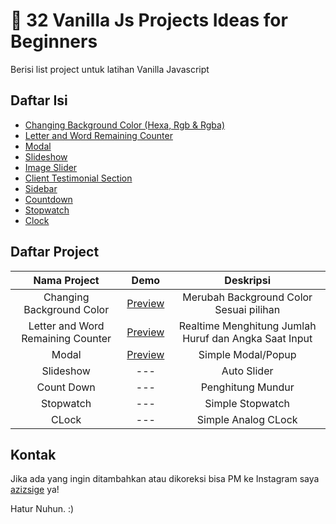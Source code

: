 # :file_folder: 32 Vanilla Js Projects Ideas for Beginners

Berisi list project untuk latihan Vanilla Javascript

## Daftar Isi

- [Changing Background Color (Hexa, Rgb & Rgba)](#changing-background-color)
- [Letter and Word Remaining Counter](#letter-and-word-remaining-counter)
- [Modal](#modal)
- [Slideshow](#slideshow)
- [Image Slider](#image-slider)
- [Client Testimonial Section](#client-testimonial-section)
- [Sidebar](#sidebar)
- [Countdown](#countdown)
- [Stopwatch](#stopwatch)
- [Clock](#clock)

## Daftar Project

| Nama Project | Demo | Deskripsi 
|:---------:|:---:|:-------:|
| Changing Background Color | [Preview](https://azizsige.github.io/vanillajs-projects-ideas/project-1/index.html) | Merubah Background Color Sesuai pilihan |
| Letter and Word Remaining Counter | [Preview](https://azizsige.github.io/vanillajs-projects-ideas/project-2/index.html) | Realtime Menghitung Jumlah Huruf dan Angka Saat Input  |
| Modal | [Preview](https://azizsige.github.io/vanillajs-projects-ideas/project-3/index.html) | Simple Modal/Popup |
| Slideshow | --- | Auto Slider |
| Count Down | --- | Penghitung Mundur |
| Stopwatch | --- | Simple Stopwatch |
| CLock | --- | Simple Analog CLock |


## Kontak

Jika ada yang ingin ditambahkan atau dikoreksi bisa PM ke Instagram saya [azizsige](https://www.instagram.com/azizsige) ya!

Hatur Nuhun. :)
